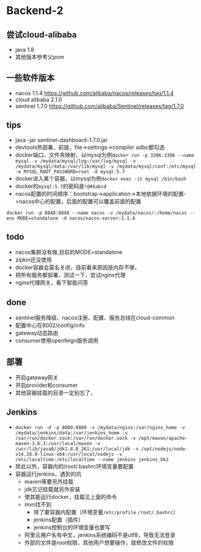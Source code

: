 # Backend-2

## 尝试cloud-alibaba
- java 1.8
- 其他版本参考父pom

## 一些软件版本
- nacos 1.1.4 https://github.com/alibaba/nacos/releases/tag/1.1.4
- cloud alibaba 2.1.0
- sentinel 1.7.0 https://github.com/alibaba/Sentinel/releases/tag/1.7.0

## tips
- java -jar sentinel-dashboard-1.7.0.jar
- devtools热部署，前提，file->settings->compiler adbc都勾选
- docker端口、文件夹映射，以mysql为例`docker run -p 3306:3306 --name mysql -v /mydata/mysql/log:/var/log/mysql -v /mydata/mysql/data:/var/lib/mysql -v /mydata/mysql/conf:/etc/mysql -e MYSQL_ROOT_PASSWORD=root -d mysql:5.7`
- docker进入某个容器，以mysql为例`docker exec -it mysql /bin/bash`
- docker的`mysql:5.7`的密码是`!@#$abcd`
- nacos配置的时间顺序：bootstrap->application->本地依据环境的配置->nacos中心的配置，后面的配置可以覆盖前面的配置

`docker run -p 8848:8848 --name nacos -v /mydata/nacos/:/home/nacos --env MODE=standalone -d nacos/nacos-server:1.1.4`
## todo
- nacos集群没有做,目前的MODE=standalone
- zipkin还没使用
- docker容器会莫名关闭，目前看来原因是内存不够，
- 把所有服务都部署，测试一下，尝试nginx代理
- nginx代理网关，看下智能问答

## done
- sentinel服务降级、nacos注册、配置、服务总线在cloud-common
- 配置中心在8002/config/info
- gateway动态路由
- consumer使用openfeign服务调用

## 部署
- 开启gateway网关
- 开启provider和consumer
- 其他容器挂载的目录一定别忘了，

## Jenkins

- `docker run -d -p 8080:8080 -v /mydata/nginx:/var/nginx_home -v /mydata/jenkins/data:/var/jenkins_home -v /var/run/docker.sock:/var/run/docker.sock -v /opt/maven/apache-maven-3.6.3:/usr/local/maven -v /usr/lib/java8/jdk1.8.0_261:/usr/local/jdk -v /opt/nodejs/node-v14.18.0-linux-x64:/usr/local/nodejs -v /etc/localtime:/etc/localtime --name jenkins jenkins_bk2`
- 除此以外，容器内的/root/.bashrc环境变量要配置
- 容器运行jenkins，遇到的坑
    - maven等要另外挂载
    - jdk忘记挂载就另外安装
    - 使其能运行docker，挂载见上面的命令
    - mvn找不到
      - 除了要容器内配置（环境变量`/etc/profile` `/root/.bashrc`）
      - jenkins配置（插件）
      - jenkins控制台的环境变量也要写
    - 阿里云用户名有中文，jenkins系统编码不是utf8，导致无法登录
    - 外部的文件是root权限，其他用户想要操作，就修改文件的权限

